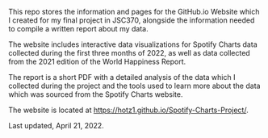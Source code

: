 This repo stores the information and pages for the GitHub.io Website which I created for my final project in JSC370, alongside the information needed to compile a written report about my data.

The website includes interactive data visualizations for Spotify Charts data collected during the first three months of 2022, as well as data collected from the 2021 edition of the World Happiness Report.

The report is a short PDF with a detailed analysis of the data which I collected during the project and the tools used to learn more about the data which was sourced from the Spotify Charts website.

The website is located at https://hotz1.github.io/Spotify-Charts-Project/.

Last updated, April 21, 2022.